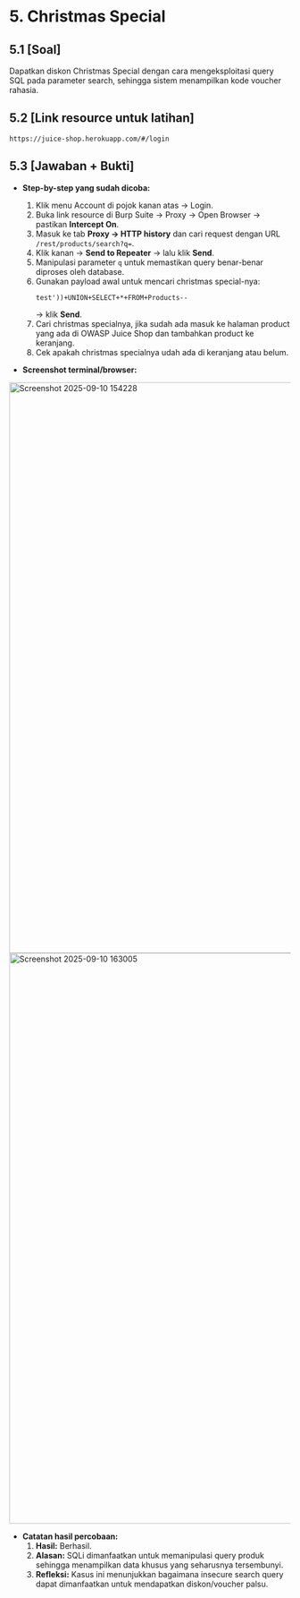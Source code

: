 # **5. Christmas Special**

## **5.1 [Soal]**
Dapatkan diskon Christmas Special dengan cara mengeksploitasi query SQL pada parameter search, sehingga sistem menampilkan kode voucher rahasia.

## **5.2 [Link resource untuk latihan]**
`https://juice-shop.herokuapp.com/#/login`

## **5.3 [Jawaban + Bukti]**
- **Step-by-step yang sudah dicoba:**
    1. Klik menu Account di pojok kanan atas → Login.
    2. Buka link resource di Burp Suite → Proxy → Open Browser → pastikan **Intercept On**.
    3. Masuk ke tab **Proxy → HTTP history** dan cari request dengan URL `/rest/products/search?q=`.
    4. Klik kanan → **Send to Repeater** → lalu klik **Send**.
    5. Manipulasi parameter `q` untuk memastikan query benar-benar diproses oleh database.
    6. Gunakan payload awal untuk mencari christmas special-nya:
       ```
       test'))+UNION+SELECT+*+FROM+Products--
       ```
       → klik **Send**.
    7. Cari christmas specialnya, jika sudah ada masuk ke halaman product yang ada di OWASP Juice Shop dan tambahkan product ke keranjang.
    8. Cek apakah christmas specialnya udah ada di keranjang atau belum.

- **Screenshot terminal/browser:**
<img width="1920" height="1020" alt="Screenshot 2025-09-10 154228" src="https://github.com/user-attachments/assets/19ace855-690c-4981-9ae7-e2b95cd7889a" />
<img width="1920" height="1020" alt="Screenshot 2025-09-10 163005" src="https://github.com/user-attachments/assets/694eb9c7-2271-4b2c-ac54-482864aeee32" />


- **Catatan hasil percobaan:**
    1. **Hasil:** Berhasil.
    2. **Alasan:** SQLi dimanfaatkan untuk memanipulasi query produk sehingga menampilkan data khusus yang seharusnya tersembunyi.
    3. **Refleksi:** Kasus ini menunjukkan bagaimana insecure search query dapat dimanfaatkan untuk mendapatkan diskon/voucher palsu.
